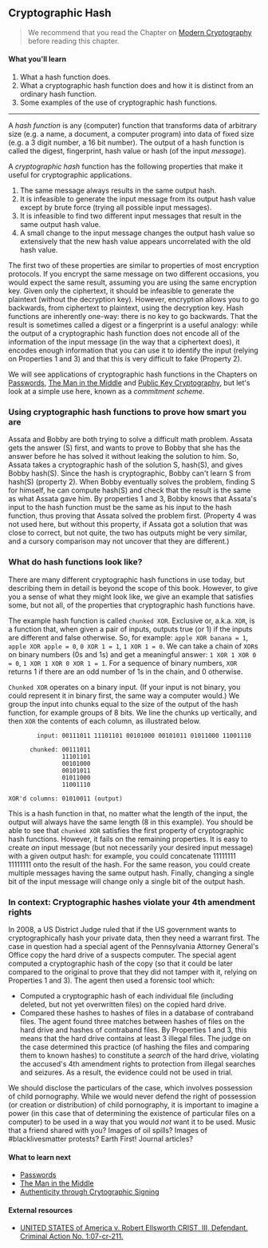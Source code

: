 ## Cryptographic Hash

> We recommend that you read the Chapter on [Modern Cryptography](1-2_modern-cryptography.md) before reading this chapter.

#### What you'll learn

1. What a hash function does.
1. What a cryptographic hash function does and how it is distinct from an ordinary hash function.
1. Some examples of the use of cryptographic hash functions.

---

A *hash function* is any (computer) function that transforms data of arbitrary size (e.g. a name, a document, a computer program) into data of fixed size (e.g. a 3 digit number, a 16 bit number).  The output of a hash function is called the digest, fingerprint, hash value or hash (of the input *message*).

A *cryptographic hash* function has the following properties that make it useful for cryptographic applications.
1. The same message always results in the same output hash.
1. It is infeasible to generate the input message from its output hash value except by brute force (trying all possible input messages).
1. It is infeasible to find two different input messages that result in the same output hash value.
1. A small change to the input message changes the output hash value so extensively that the new hash value appears uncorrelated with the old hash value.

The first two of these properties are similar to properties of most encryption protocols.  If you encrypt the same message on two different occasions, you would expect the same result, assuming you are using the same encryption key.  Given only the ciphertext, it should be infeasible to generate the plaintext (without the decryption key).  However, encryption allows you to go backwards, from ciphertext to plaintext, using the decryption key.  Hash functions are inherently one-way: there is no key to go backwards.  That the result is sometimes called a digest or a fingerprint is a useful analogy: while the output of a cryptographic hash function does not encode all of the information of the input message (in the way that a ciphertext does), it encodes enough information that you can use it to identify the input (relying on Properties 1 and 3) and that this is very difficult to fake (Property 2).

We will see applications of cryptographic hash functions in the Chapters on [Passwords](1-6_passwords.md), [The Man in the Middle](1-5_man-in-the-middle.md) and [Public Key Cryptography](1-7_public-key-cryptography.md), but let's look at a simple use here, known as a *commitment scheme*.

### Using cryptographic hash functions to prove how smart you are

Assata and Bobby are both trying to solve a difficult math problem.  Assata gets the answer (S) first, and wants to prove to Bobby that she has the answer before he has solved it without leaking the solution to him.  So, Assata takes a cryptographic hash of the solution S, hash(S), and gives Bobby hash(S).  Since the hash is cryptographic, Bobby can't learn S from hash(S) (property 2).  When Bobby eventually solves the problem, finding S for himself, he can compute hash(S) and check that the result is the same as what Assata gave him.  By properties 1 and 3, Bobby knows that Assata's input to the hash function must be the same as his input to the hash function, thus proving that Assata solved the problem first.  (Property 4 was not used here, but without this property, if Assata got a solution that was close to correct, but not quite, the two has outputs might be very similar, and a cursory comparison may not uncover that they are different.)

### What do hash functions look like?

There are many different cryptographic hash functions in use today, but describing them in detail is beyond the scope of this book.  However, to give you a sense of what they might look like, we give an example that satisfies some, but not all, of the properties that cryptographic hash functions have.

The example hash function is called `chunked XOR`.  Exclusive or, a.k.a. `XOR`, is a function that, when given a pair of inputs, outputs true (or 1) if the inputs are different and false otherwise.  So, for example: `apple XOR banana = 1`, `apple XOR apple = 0`, `0 XOR 1 = 1`, `1 XOR 1 = 0`.  We can take a chain of `XOR`s on binary numbers (0s and 1s) and get a meaningful answer: `1 XOR 1 XOR 0 = 0`, `1 XOR 1 XOR 0 XOR 1 = 1`.  For a sequence of binary numbers, `XOR` returns 1 if there are an odd number of 1s in the chain, and 0 otherwise.

`Chunked XOR` operates on a binary input.  (If your input is not binary, you could represent it in binary first, the same way a computer would.)  We group the input into chunks equal to the size of the output of the hash function, for example groups of 8 bits.  We line the chunks up vertically, and then `XOR` the contents of each column, as illustrated below.

```
        input: 00111011 11101101 00101000 00101011 01011000 11001110

      chunked: 00111011
               11101101 
               00101000 
               00101011 
               01011000 
               11001110 

XOR'd columns: 01010011 (output)
```

This is a hash function in that, no matter what the length of the input, the output will always have the same length (8 in this example).  You should be able to see that `chunked XOR` satisfies the first property of cryptographic hash functions.  However, it fails on the remaining properties.  It is easy to create *an* input message (but not necessarily your desired input message) with a given output hash: for example, you could concatenate 11111111 11111111 onto the result of the hash.  For the same reason, you could create multiple messages having the same output hash.  Finally, changing a single bit of the input message will change only a single bit of the output hash.

### In context: Cryptographic hashes violate your 4th amendment rights

In 2008, a US District Judge ruled that if the US government wants to cryptographically hash your private data, then they need a warrant first.  The case in question had a special agent of the Pennsylvania Attorney General's Office copy the hard drive of a suspects computer.  The special agent computed a cryptographic hash of the copy (so that it could be later compared to the original to prove that they did not tamper with it, relying on Properties 1 and 3).  The agent then used a forensic tool which:
* Computed a cryptographic hash of each individual file (including deleted, but not yet overwritten files) on the copied hard drive.
* Compared these hashes to hashes of files in a database of contraband files.
The agent found three matches between hashes of files on the hard drive and hashes of contraband files.  By Properties 1 and 3, this means that the hard drive contains at least 3 illegal files.  The judge on the case determined this practice (of hashing the files and comparing them to known hashes) to constitute a *search* of the hard drive, violating the accused's 4th amendment rights to protection from illegal searches and seizures. As a result, the evidence could not be used in trial.

We should disclose the particulars of the case, which involves possession of child pornography.  While we would never defend the right of possession (or creation or distribution) of child pornography, it is important to imagine a power (in this case that of determining the existence of particular files on a computer) to be used in a way that you would *not* want it to be used.  Music that a friend shared with you?  Images of oil spills?  Images of #blacklivesmatter protests?  Earth First! Journal articles?

#### What to learn next

* [Passwords](1-6_passwords.md)
* [The Man in the Middle](1-5_man-in-the-middle.md)
* [Authenticity through Crytographic Signing](1-8_authenticity.md)

#### External resources

* [UNITED STATES of America v. Robert Ellsworth CRIST, III, Defendant. Criminal Action No. 1:07-cr-211.](https://www.leagle.com/decision/infdco20081023b74)




